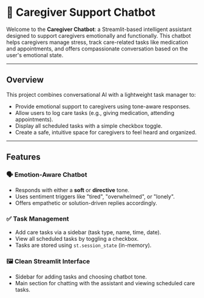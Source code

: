 # 🤖 Caregiver Support Chatbot 

Welcome to the **Caregiver Chatbot**: a Streamlit-based intelligent assistant designed to support caregivers emotionally and functionally. 
This chatbot helps caregivers manage stress, track care-related tasks like medication and appointments, and offers compassionate conversation based on the user's emotional state.

---

## Overview

This project combines conversational AI with a lightweight task manager to:

- Provide emotional support to caregivers using tone-aware responses.
- Allow users to log care tasks (e.g., giving medication, attending appointments).
- Display all scheduled tasks with a simple checkbox toggle.
- Create a safe, intuitive space for caregivers to feel heard and organized.

---

## Features

### 🗣️ Emotion-Aware Chatbot
- Responds with either a **soft** or **directive** tone.
- Uses sentiment triggers like "tired", "overwhelmed", or "lonely".
- Offers empathetic or solution-driven replies accordingly.

### ✅ Task Management
- Add care tasks via a sidebar (task type, name, time, date).
- View all scheduled tasks by toggling a checkbox.
- Tasks are stored using `st.session_state` (in-memory).

### 🖼️ Clean Streamlit Interface
- Sidebar for adding tasks and choosing chatbot tone.
- Main section for chatting with the assistant and viewing scheduled care tasks.
